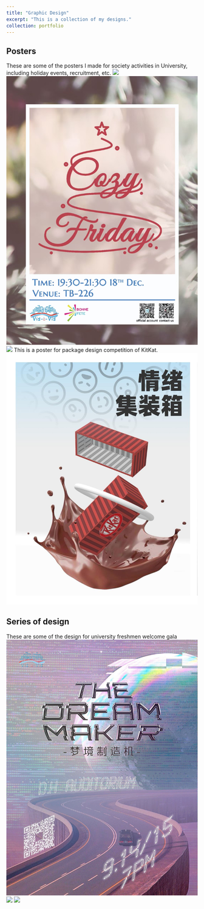 ```yaml
---
title: "Graphic Design"
excerpt: "This is a collection of my designs."
collection: portfolio
---
```



## Posters
These are some of the posters I made for society activities in University, including holiday events, recruitment, etc.
<img src='/images/poster-blackday.jpg'>
<img src='/images/poster-xmas.jpg'>
<img src='/images/poster-ox.jpg'>
This is a poster for package design competition of KitKat.
<img src='/images/poster-kitkat.jpg'>


## Series of design
These are some of the design for university freshmen welcome gala
<img src='/images/poster-shownight.gif'>
<img src='/images/programmelist-shownightcover.jpg'>
<img src='/images/programmelist-shownight.jpg'>
